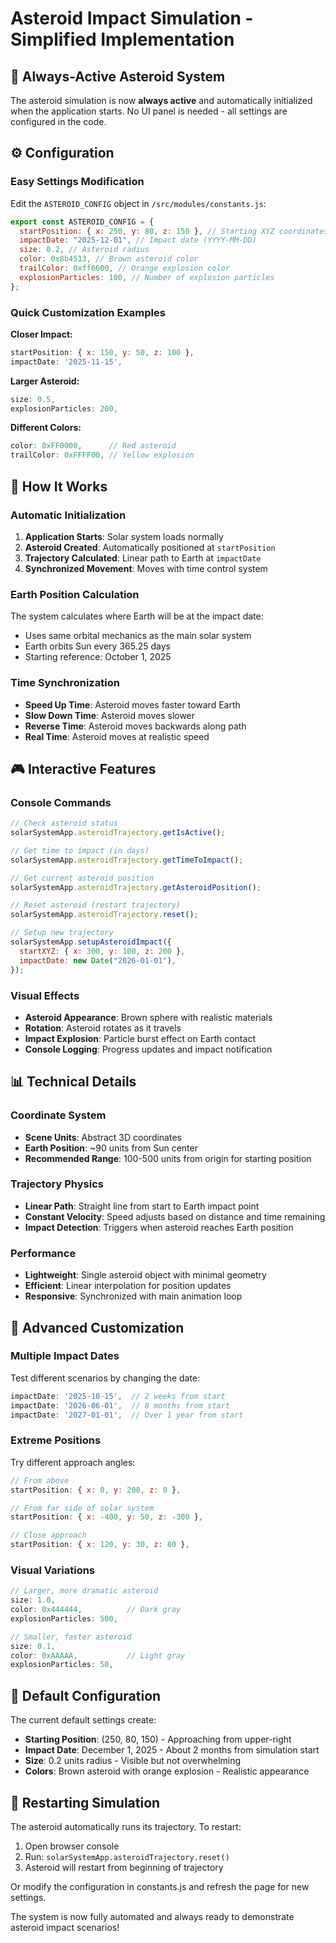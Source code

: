 # Asteroid Impact Simulation - Simplified Implementation

## 🎯 Always-Active Asteroid System

The asteroid simulation is now **always active** and automatically initialized when the application starts. No UI panel is needed - all settings are configured in the code.

## ⚙️ Configuration

### Easy Settings Modification

Edit the `ASTEROID_CONFIG` object in `/src/modules/constants.js`:

```javascript
export const ASTEROID_CONFIG = {
  startPosition: { x: 250, y: 80, z: 150 }, // Starting XYZ coordinates
  impactDate: "2025-12-01", // Impact date (YYYY-MM-DD)
  size: 0.2, // Asteroid radius
  color: 0x8b4513, // Brown asteroid color
  trailColor: 0xff6600, // Orange explosion color
  explosionParticles: 100, // Number of explosion particles
};
```

### Quick Customization Examples

**Closer Impact:**

```javascript
startPosition: { x: 150, y: 50, z: 100 },
impactDate: '2025-11-15',
```

**Larger Asteroid:**

```javascript
size: 0.5,
explosionParticles: 200,
```

**Different Colors:**

```javascript
color: 0xFF0000,      // Red asteroid
trailColor: 0xFFFF00, // Yellow explosion
```

## 🚀 How It Works

### Automatic Initialization

1. **Application Starts**: Solar system loads normally
2. **Asteroid Created**: Automatically positioned at `startPosition`
3. **Trajectory Calculated**: Linear path to Earth at `impactDate`
4. **Synchronized Movement**: Moves with time control system

### Earth Position Calculation

The system calculates where Earth will be at the impact date:

- Uses same orbital mechanics as the main solar system
- Earth orbits Sun every 365.25 days
- Starting reference: October 1, 2025

### Time Synchronization

- **Speed Up Time**: Asteroid moves faster toward Earth
- **Slow Down Time**: Asteroid moves slower
- **Reverse Time**: Asteroid moves backwards along path
- **Real Time**: Asteroid moves at realistic speed

## 🎮 Interactive Features

### Console Commands

```javascript
// Check asteroid status
solarSystemApp.asteroidTrajectory.getIsActive();

// Get time to impact (in days)
solarSystemApp.asteroidTrajectory.getTimeToImpact();

// Get current asteroid position
solarSystemApp.asteroidTrajectory.getAsteroidPosition();

// Reset asteroid (restart trajectory)
solarSystemApp.asteroidTrajectory.reset();

// Setup new trajectory
solarSystemApp.setupAsteroidImpact({
  startXYZ: { x: 300, y: 100, z: 200 },
  impactDate: new Date("2026-01-01"),
});
```

### Visual Effects

- **Asteroid Appearance**: Brown sphere with realistic materials
- **Rotation**: Asteroid rotates as it travels
- **Impact Explosion**: Particle burst effect on Earth contact
- **Console Logging**: Progress updates and impact notification

## 📊 Technical Details

### Coordinate System

- **Scene Units**: Abstract 3D coordinates
- **Earth Position**: ~90 units from Sun center
- **Recommended Range**: 100-500 units from origin for starting position

### Trajectory Physics

- **Linear Path**: Straight line from start to Earth impact point
- **Constant Velocity**: Speed adjusts based on distance and time remaining
- **Impact Detection**: Triggers when asteroid reaches Earth position

### Performance

- **Lightweight**: Single asteroid object with minimal geometry
- **Efficient**: Linear interpolation for position updates
- **Responsive**: Synchronized with main animation loop

## 🔧 Advanced Customization

### Multiple Impact Dates

Test different scenarios by changing the date:

```javascript
impactDate: '2025-10-15',  // 2 weeks from start
impactDate: '2026-06-01',  // 8 months from start
impactDate: '2027-01-01',  // Over 1 year from start
```

### Extreme Positions

Try different approach angles:

```javascript
// From above
startPosition: { x: 0, y: 200, z: 0 },

// From far side of solar system
startPosition: { x: -400, y: 50, z: -300 },

// Close approach
startPosition: { x: 120, y: 30, z: 80 },
```

### Visual Variations

```javascript
// Larger, more dramatic asteroid
size: 1.0,
color: 0x444444,          // Dark gray
explosionParticles: 500,

// Smaller, faster asteroid
size: 0.1,
color: 0xAAAAA,           // Light gray
explosionParticles: 50,
```

## 🎯 Default Configuration

The current default settings create:

- **Starting Position**: (250, 80, 150) - Approaching from upper-right
- **Impact Date**: December 1, 2025 - About 2 months from simulation start
- **Size**: 0.2 units radius - Visible but not overwhelming
- **Colors**: Brown asteroid with orange explosion - Realistic appearance

## 🔄 Restarting Simulation

The asteroid automatically runs its trajectory. To restart:

1. Open browser console
2. Run: `solarSystemApp.asteroidTrajectory.reset()`
3. Asteroid will restart from beginning of trajectory

Or modify the configuration in constants.js and refresh the page for new settings.

The system is now fully automated and always ready to demonstrate asteroid impact scenarios!
